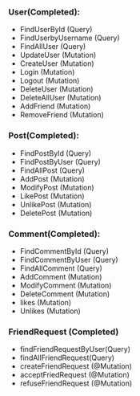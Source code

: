 ### User(Completed):
- FindUserById (Query)
- FindUserbyUsername (Query)
- FindAllUser (Query)
- UpdateUser (Mutation)
- CreateUser (Mutation)
- Login (Mutation)
- Logout (Mutation)
- DeleteUser (Mutation)
- DeleteAllUser (Mutation)
- AddFriend (Mutation)
- RemoveFriend (Mutation)

### Post(Completed):
- FindPostById (Query)
- FindPostByUser (Query)
- FindAllPost (Query)
- AddPost (Mutation)
- ModifyPost (Mutation)
- LikePost (Mutation)
- UnlikePost (Mutation) 
- DeletePost (Mutation)

### Comment(Completed):
- FindCommentById (Query)
- FindCommentByUser (Query)
- FindAllComment (Query)
- AddComment (Mutation)
- ModifyComment (Mutation)
- DeleteComment (Mutation)
- likes (Mutation)
- Unlikes (Mutation)
 
### FriendRequest (Completed)
- findFriendRequestByUser(Query)
- findAllFriendRequest(Query)
- createFriendRequest (@Mutation)
- acceptFriedRequest (@Mutation)
- refuseFriendRequest (@Mutation)

